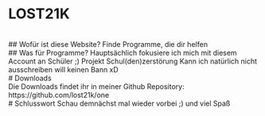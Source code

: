 # LOST21K
<br>
## Wofür ist diese Website?
Finde Programme, die dir helfen
<br>
## Was für Programme?
Hauptsächlich fokusiere ich mich mit diesem Account an
Schüler ;) Projekt Schul(den)zerstörung 
Kann ich natürlich nicht ausschreiben will keinen
Bann xD
<br>
# Downloads
<br>
Die Downloads findet ihr in meiner Github Repository:
https://github.com/lost21k/one
<br>
# Schlusswort
Schau demnächst mal wieder vorbei ;) und 
viel Spaß
<br>
